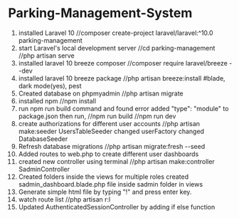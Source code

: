 # Parking-Management-System
01) installed Laravel 10
        //composer create-project laravel/laravel:^10.0 parking-management
02) start Laravel's local development server 
        //cd parking-management
        //php artisan serve
03) installed laravel 10 breeze composer
        //composer require laravel/breeze --dev
04) installed laravel 10 breeze package
       //php artisan breeze:install
        #blade, dark mode(yes), pest
05) Created database on phpmyadmin
        //php artisan migrate
06) installed npm
        //npm install
07) run npm run build command and found error
        added "type": "module" to package.json
        then run,
                //npm run build
        //npm run dev
08) create authorizations for different user accounts
        //php artisan make:seeder UsersTableSeeder
        changed userFactory
        changed DatabaseSeeder
09) Refresh database migrations
        //php artisan migrate:fresh --seed
10) Added routes to web.php to create different user dashboards
11) created new controller using terminal
        //php artisan make:controller SadminController
12) Created folders inside the views for multiple roles
        created sadmin_dashboard.blade.php file inside sadmin folder in views
13) Generate simple html file by typing "!" and press enter key.
14) watch route list
        //php artisan r:l
15) Updated AuthenticatedSessionController by adding if else function